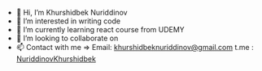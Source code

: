 - 👋 Hi, I’m Khurshidbek Nuriddinov
- 👀 I’m interested in writing code
- 🌱 I’m currently learning react course from UDEMY
- 💞️ I’m looking to collaborate on 
- 📫 Contact with me => Email: khurshidbeknuriddinov@gmail.com
                        t.me : [NuriddinovKhurshidbek](https://t.me/NuriddinovKhurshidbek)
 
